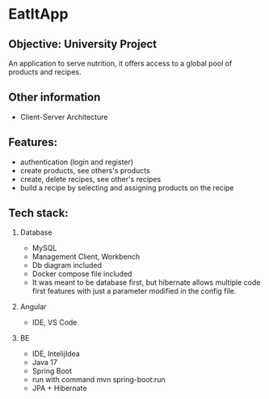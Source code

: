 # EatItApp
 Objective: University Project
 ---------------------------------------- 
 An application to serve nutrition, it offers access to a global pool of products and recipes.
 
Other information
-----------------------------------------
- Client-Server Architecture
  
Features:
-----------------------------------------
  - authentication (login and register)
  - create products, see others's products
  - create, delete recipes, see other's recipes
  - build a recipe by selecting and assigning products on the recipe

Tech stack:
-----------------------------------------
1. Database
    - MySQL
    - Management Client, Workbench
    - Db diagram included
    - Docker compose file included
    - It was meant to be database first, but hibernate allows multiple code first features with just a parameter modified in the config file.

2. Angular
    - IDE, VS Code

4. BE
     - IDE, IntelijIdea 
     - Java 17
     - Spring Boot
     - run with command mvn spring-boot:run
     - JPA + Hibernate
